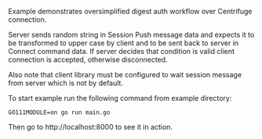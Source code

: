 Example demonstrates oversimplified digest auth workflow over Centrifuge connection.

Server sends random string in Session Push message data and expects it to be transformed to upper case by client and to be sent back to server in Connect command data. If server decides that condition is valid client connection is accepted, otherwise disconnected.

Also note that client library must be configured to wait session message from server which is not by default.

To start example run the following command from example directory:

```
GO111MODULE=on go run main.go
```

Then go to http://localhost:8000 to see it in action.
